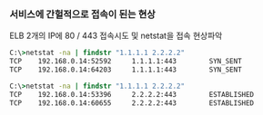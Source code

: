 ### 서비스에 간헐적으로 접속이 된는 현상

ELB 2개의 IP에 80 / 443 접속시도 및 netstat을 접속 현상파악

```cmd
C:\>netstat -na | findstr "1.1.1.1 2.2.2.2"
TCP    192.168.0.14:52592     1.1.1.1:443        SYN_SENT
TCP    192.168.0.14:64203     1.1.1.1:443        SYN_SENT

C:\>netstat -na | findstr "1.1.1.1 2.2.2.2"
TCP    192.168.0.14:53396     2.2.2.2:443        ESTABLISHED
TCP    192.168.0.14:60655     2.2.2.2:443        ESTABLISHED
```


